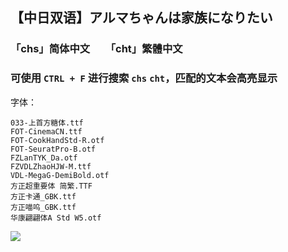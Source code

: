 ## 【中日双语】アルマちゃんは家族になりたい

### 「chs」简体中文　　「cht」繁體中文
### 可使用 `CTRL + F` 进行搜索 `chs` `cht`，匹配的文本会高亮显示

字体：
```
033-上首方糖体.ttf
FOT-CinemaCN.ttf
FOT-CookHandStd-R.otf
FOT-SeuratPro-B.otf
FZLanTYK_Da.otf
FZVDLZhaoHJW-M.ttf
VDL-MegaG-DemiBold.otf
方正超重要体 简繁.TTF
方正卡通_GBK.ttf
方正喵呜_GBK.ttf
华康翩翩体A Std W5.otf
```

![](https://pic1.imgdb.cn/item/68e2b38bc5157e1a88598741.jpg)
